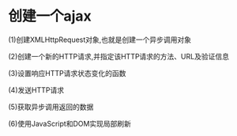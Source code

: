 # 创建一个ajax
(1)创建XMLHttpRequest对象,也就是创建一个异步调用对象  

(2)创建一个新的HTTP请求,并指定该HTTP请求的方法、URL及验证信息  

(3)设置响应HTTP请求状态变化的函数   

(4)发送HTTP请求   

(5)获取异步调用返回的数据 

(6)使用JavaScript和DOM实现局部刷新